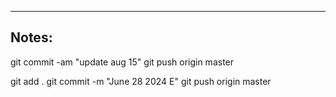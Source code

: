 ----

## Notes:

git commit -am "update aug 15"
git push origin master

git add .
git commit -m "June 28 2024 E"
git push origin master
